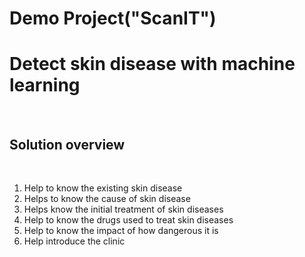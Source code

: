 # Demo Project("ScanIT")

<h1>Detect skin disease with machine learning</h1>
</br>
<h2>Solution overview</h2>
</br>
<ol>
<li>Help to know the existing skin disease</li>
<li>Helps to know the cause of skin disease</li>
<li>Helps know the initial treatment of skin diseases</li>
<li>Help to know the drugs used to treat skin diseases</li>
<li>Help to know the impact of how dangerous it is</li>
<li>Help introduce the clinic</li>
</ol>
